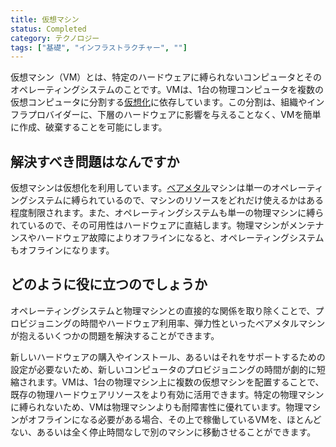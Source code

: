 ```yaml
---
title: 仮想マシン
status: Completed
category: テクノロジー
tags: ["基礎", "インフラストラクチャー", ""]
---
```


仮想マシン（VM）とは、特定のハードウェアに縛られないコンピュータとそのオペレーティングシステムのことです。VMは、1台の物理コンピュータを複数の仮想コンピュータに分割する[仮想化](/ja/virtualization/)に依存しています。この分割は、組織やインフラプロバイダーに、下層のハードウェアに影響を与えることなく、VMを簡単に作成、破棄することを可能にします。

## 解決すべき問題はなんですか

仮想マシンは仮想化を利用しています。[ベアメタル](/ja/bare-metal-machine/)マシンは単一のオペレーティングシステムに縛られているので、マシンのリソースをどれだけ使えるかはある程度制限されます。また、オペレーティングシステムも単一の物理マシンに縛られているので、その可用性はハードウェアに直結します。物理マシンがメンテナンスやハードウェア故障によりオフラインになると、オペレーティングシステムもオフラインになります。

## どのように役に立つのでしょうか

オペレーティングシステムと物理マシンとの直接的な関係を取り除くことで、プロビジョニングの時間やハードウェア利用率、弾力性といったベアメタルマシンが抱えるいくつかの問題を解決することができます。

新しいハードウェアの購入やインストール、あるいはそれをサポートするための設定が必要ないため、新しいコンピュータのプロビジョニングの時間が劇的に短縮されます。VMは、1台の物理マシン上に複数の仮想マシンを配置することで、既存の物理ハードウェアリソースをより有効に活用できます。特定の物理マシンに縛られないため、VMは物理マシンよりも耐障害性に優れています。物理マシンがオフラインになる必要がある場合、その上で稼働しているVMを、ほとんどない、あるいは全く停止時間なしで別のマシンに移動させることができます。
